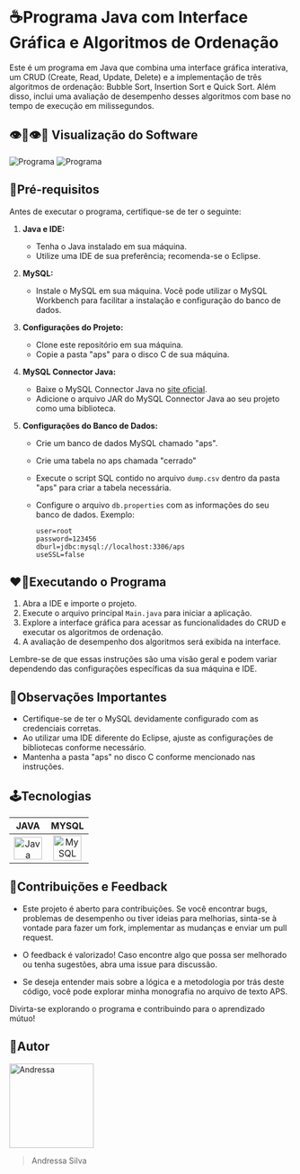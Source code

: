 # ☕️Programa Java com Interface Gráfica e Algoritmos de Ordenação

Este é um programa em Java que combina uma interface gráfica interativa, um CRUD (Create, Read, Update, Delete) e a implementação de três algoritmos de ordenação: Bubble Sort, Insertion Sort e Quick Sort. Além disso, inclui uma avaliação de desempenho desses algoritmos com base no tempo de execução em milissegundos.

## 👁👄👁🤳 Visualização do Software
![Programa](./aps/PARTE1.gif)
![Programa](./aps/PARTE2.gif)





## 📌Pré-requisitos

Antes de executar o programa, certifique-se de ter o seguinte:

1. **Java e IDE:**
   - Tenha o Java instalado em sua máquina.
   - Utilize uma IDE de sua preferência; recomenda-se o Eclipse.

2. **MySQL:**
   - Instale o MySQL em sua máquina. Você pode utilizar o MySQL Workbench para facilitar a instalação e configuração do banco de dados.

3. **Configurações do Projeto:**
   - Clone este repositório em sua máquina.
   - Copie a pasta "aps" para o disco C de sua máquina.

4. **MySQL Connector Java:**
   - Baixe o MySQL Connector Java no [site oficial](https://dev.mysql.com/downloads/connector/j/).
   - Adicione o arquivo JAR do MySQL Connector Java ao seu projeto como uma biblioteca.

5. **Configurações do Banco de Dados:**
   - Crie um banco de dados MySQL chamado "aps".
   - Crie uma tabela no aps chamada "cerrado"
   - Execute o script SQL contido no arquivo `dump.csv` dentro da pasta "aps" para criar a tabela necessária.
   - Configure o arquivo `db.properties` com as informações do seu banco de dados. Exemplo:
     
     ```
     user=root
     password=123456
     dburl=jdbc:mysql://localhost:3306/aps
     useSSL=false
     ```

## ❤️‍🔥Executando o Programa

1. Abra a IDE e importe o projeto.
2. Execute o arquivo principal `Main.java` para iniciar a aplicação.
3. Explore a interface gráfica para acessar as funcionalidades do CRUD e executar os algoritmos de ordenação.
4. A avaliação de desempenho dos algoritmos será exibida na interface.

Lembre-se de que essas instruções são uma visão geral e podem variar dependendo das configurações específicas da sua máquina e IDE.

## 📢Observações Importantes

- Certifique-se de ter o MySQL devidamente configurado com as credenciais corretas.
- Ao utilizar uma IDE diferente do Eclipse, ajuste as configurações de bibliotecas conforme necessário.
- Mantenha a pasta "aps" no disco C conforme mencionado nas instruções.

## 🕹️Tecnologias

JAVA | MYSQL
:------:  | :------: 
<img align="center" alt="Java" height="40em" width="50em" src="https://github.com/andressa-silvaa/data-structure-cerrado/assets/120581625/54d6c0c6-3bae-40c4-8186-2cfb72911a55" /> | <img align="center" alt="MySQL" height="45em" width="50em" src="https://github.com/andressa-silvaa/data-structure-cerrado/assets/120581625/4346fb4a-3b74-4313-8356-87e16d7c5604" /> 



## 🤝Contribuições e Feedback

- Este projeto é aberto para contribuições. Se você encontrar bugs, problemas de desempenho ou tiver ideias para melhorias, sinta-se à vontade para fazer um fork, implementar as mudanças e enviar um pull request.

- O feedback é valorizado! Caso encontre algo que possa ser melhorado ou tenha sugestões, abra uma issue para discussão.

- Se deseja entender mais sobre a lógica e a metodologia por trás deste código, você pode explorar minha monografia no arquivo de texto APS.

Divirta-se explorando o programa e contribuindo para o aprendizado mútuo!

## 👩Autor
<img align="center" alt="Andressa" height="150em" width="150em" src="https://media.discordapp.net/attachments/805220480566165514/1143905030819295332/2fc4a8b8-fefc-488e-8451-d74ea820b6ea.jpg?width=441&height=441" />

>Andressa Silva
